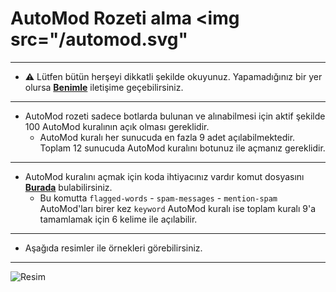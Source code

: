 # AutoMod Rozeti alma <img  src="/automod.svg"
___
* ⚠️ Lütfen bütün herşeyi dikkatli şekilde okuyunuz. Yapamadığınız bir yer olursa **[Benimle]()** iletişime geçebilirsiniz.
___
* AutoMod rozeti sadece botlarda bulunan ve alınabilmesi için aktif şekilde 100 AutoMod kuralının açık olması gereklidir.
   * AutoMod kuralı her sunucuda en fazla 9 adet açılabilmektedir. Toplam 12 sunucuda AutoMod kuralını botunuz ile açmanız gereklidir.
___
* AutoMod kuralını açmak için koda ihtiyacınız vardır komut dosyasını **[Burada]()** bulabilirsiniz.
   * Bu komutta `flagged-words` - `spam-messages` - `mention-spam` AutoMod'ları birer kez `keyword` AutoMod kuralı ise toplam kuralı 9'a tamamlamak için 6 kelime ile açılabilir.
___
* Aşağıda resimler ile örnekleri görebilirsiniz.
___
![Resim]()
